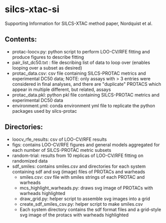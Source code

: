 # silcs-xtac-si
Supporting Information for SILCS-XTAC method paper, Nordquist et al.

## Contents:
* protac-loocv.py: python script to perform LOO-CV/RFE fitting and produce figures to describe fitting
* pair_list_dc50.txt : file describing list of data to loop over (enables looping over a subset as desired)
* protac_data.csv: csv file containing SILCS-PROTAC metrics and experimental DC50 data; NOTE: only assays with > 3 entries were considered in final analyses, and there are "duplicate" PROTACS which appear in multiple different, but related, assays
* protac_data.pkl: python pkl file containing SILCS-PROTAC metrics and experimental DC50 data
* environment.yml: conda environment yml file to replicate the python packages used by silcs-protac

## Directories:
* loocv_rfe_results: csv of LOO-CV/RFE results
* figs: contains LOO-CV/RFE figures and general models aggregated for each number of SILCS-PROTAC metric subsets
* random-trial: results from 10 replicas of LOO-CV/RFE fitting on randomized data
* sdf_smiles: contains smiles.csv and directories for each system containing sdf and svg (image) files of PROTACs and warheads
  * smiles.csv: csv file with smiles strings of each PROTAC and warheads
  * mcs_highlight_warheads.py: draws svg image of PROTACs with warheads highlighted
  * draw_grid.py: helper script to assemble svg images into a grid
  * create_sdf_smiles_csv.py: helper script to make smiles.csv
  * Each system directory contains the sdf format files and a grid-style svg image of the protacs with warheads highlighted

